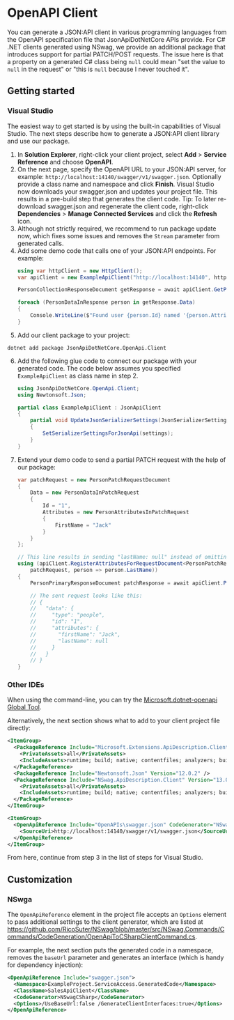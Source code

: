 # OpenAPI Client

You can generate a JSON:API client in various programming languages from the OpenAPI specification file that JsonApiDotNetCore APIs provide. For C# .NET clients generated using NSwag, we provide an additional package that introduces support for partial PATCH/POST requests. The issue here is that a property on a generated C# class being `null` could mean "set the value to `null` in the request" or "this is `null` because I never touched it".

## Getting started

### Visual Studio

The easiest way to get started is by using the built-in capabilities of Visual Studio. The next steps describe how to generate a JSON:API client library and use our package.

1.  In **Solution Explorer**, right-click your client project, select **Add** > **Service Reference** and choose **OpenAPI**.
2.  On the next page, specify the OpenAPI URL to your JSON:API server, for example: `http://localhost:14140/swagger/v1/swagger.json`.
    Optionally provide a class name and namespace and click **Finish**.
    Visual Studio now downloads your swagger.json and updates your project file. This results in a pre-build step that generates the client code.
    Tip: To later re-download swagger.json and regenerate the client code, right-click **Dependencies** > **Manage Connected Services** and click the **Refresh** icon.
3.  Although not strictly required, we recommend to run package update now, which fixes some issues and removes the `Stream` parameter from generated calls.
4.  Add some demo code that calls one of your JSON:API endpoints. For example:
    ```c#
    using var httpClient = new HttpClient();
    var apiClient = new ExampleApiClient("http://localhost:14140", httpClient);

    PersonCollectionResponseDocument getResponse = await apiClient.GetPersonCollectionAsync();

    foreach (PersonDataInResponse person in getResponse.Data)
    {
        Console.WriteLine($"Found user {person.Id} named '{person.Attributes.FirstName} {person.Attributes.LastName}'.");
    }
    ```
5.  Add our client package to your project:
   ```
   dotnet add package JsonApiDotNetCore.OpenApi.Client
   ```
6.  Add the following glue code to connect our package with your generated code. The code below assumes you specified `ExampleApiClient` as class name in step 2.
    ```c#
    using JsonApiDotNetCore.OpenApi.Client;
    using Newtonsoft.Json;

    partial class ExampleApiClient : JsonApiClient
    {
        partial void UpdateJsonSerializerSettings(JsonSerializerSettings settings)
        {
            SetSerializerSettingsForJsonApi(settings);
        }
    }
    ```
7.  Extend your demo code to send a partial PATCH request with the help of our package:
    ```c#
    var patchRequest = new PersonPatchRequestDocument
    {
        Data = new PersonDataInPatchRequest
        {
            Id = "1",
            Attributes = new PersonAttributesInPatchRequest
            {
                FirstName = "Jack"
            }
        }
    };

    // This line results in sending "lastName: null" instead of omitting it.
    using (apiClient.RegisterAttributesForRequestDocument<PersonPatchRequestDocument, PersonAttributesInPatchRequest>(
        patchRequest, person => person.LastName))
    {
        PersonPrimaryResponseDocument patchResponse = await apiClient.PatchPersonAsync("1", patchRequest);

        // The sent request looks like this:
        // {
        //   "data": {
        //     "type": "people",
        //     "id": "1",
        //     "attributes": {
        //       "firstName": "Jack",
        //       "lastName": null
        //     }
        //   }
        // }
    }
    ```

### Other IDEs

When using the command-line, you can try the [Microsoft.dotnet-openapi Global Tool](https://docs.microsoft.com/en-us/aspnet/core/web-api/microsoft.dotnet-openapi?view=aspnetcore-5.0).

Alternatively, the next section shows what to add to your client project file directly:

```xml
<ItemGroup>
  <PackageReference Include="Microsoft.Extensions.ApiDescription.Client" Version="3.0.0">
    <PrivateAssets>all</PrivateAssets>
    <IncludeAssets>runtime; build; native; contentfiles; analyzers; buildtransitive</IncludeAssets>
  </PackageReference>
  <PackageReference Include="Newtonsoft.Json" Version="12.0.2" />
  <PackageReference Include="NSwag.ApiDescription.Client" Version="13.0.5">
    <PrivateAssets>all</PrivateAssets>
    <IncludeAssets>runtime; build; native; contentfiles; analyzers; buildtransitive</IncludeAssets>
  </PackageReference>
</ItemGroup>

<ItemGroup>
  <OpenApiReference Include="OpenAPIs\swagger.json" CodeGenerator="NSwagCSharp" ClassName="ExampleApiClient">
    <SourceUri>http://localhost:14140/swagger/v1/swagger.json</SourceUri>
  </OpenApiReference>
</ItemGroup>
```

From here, continue from step 3 in the list of steps for Visual Studio.

## Customization

### NSwga

The `OpenApiReference` element in the project file accepts an `Options` element to pass additional settings to the client generator,
which are listed at https://github.com/RicoSuter/NSwag/blob/master/src/NSwag.Commands/Commands/CodeGeneration/OpenApiToCSharpClientCommand.cs.

For example, the next section puts the generated code in a namespace, removes the `baseUrl` parameter and generates an interface (which is handy for dependency injection):
```xml
<OpenApiReference Include="swagger.json">
  <Namespace>ExampleProject.ServiceAccess.GeneratedCode</Namespace>
  <ClassName>SalesApiClient</ClassName>
  <CodeGenerator>NSwagCSharp</CodeGenerator>
  <Options>/UseBaseUrl:false /GenerateClientInterfaces:true</Options>
</OpenApiReference>
```
